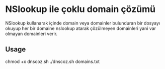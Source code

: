 # NSlookup ile çoklu domain çözümü
NSlookup kullanarak içinde domain veya domainler bulunduran bir dosyayı okuyup her bir domaine nslookup atarak çözülmeyen domainleri yani var olmayan domainleri verir.

## Usage
chmod +x dnscoz.sh
./dnscoz.sh domains.txt
